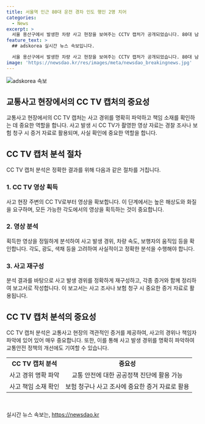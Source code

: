 ```yaml
---
title: 서울역 인근 80대 운전 경차 인도 행인 2명 치어
categories:
  - News
excerpt: >
  서울 용산구에서 발생한 차량 사고 현장을 보여주는 CCTV 캡처가 공개되었습니다. 80대 남성이 운전한 경차가 주유소 앞에서 행인 2명을 들이받은 후 벽을 들이받고 멈추는 사고가 발생했습니다. 행인 2명은 부상을 입었지만 생명에는 지장이 없는 것으로 알려졌으며, 운전자는 음주 상태가 아니었다고 밝혀졌습니다. 사건의 경위에 대한 자세한 내용이 궁금하다면 클릭해보세요!
feature_text: >
  ## adskorea 실시간 뉴스 속보입니다.

  서울 용산구에서 발생한 차량 사고 현장을 보여주는 CCTV 캡처가 공개되었습니다. 80대 남성이 운전한 경차가 주유소 앞에서 행인 2명을 들이받은 후 벽을 들이받고 멈추는 사고가 발생했습니다. 행인 2명은 부상을 입었지만 생명에는 지장이 없는 것으로 알려졌으며, 운전자는 음주 상태가 아니었다고 밝혀졌습니다. 사건의 경위에 대한 자세한 내용이 궁금하다면 클릭해보세요!
image: 'https://newsdao.kr/res/images/meta/newsdao_breakingnews.jpg'
---
```


<p><img src="https://newsdao.kr/res/images/meta/newsdao_breakingnews.jpg" alt="adskorea 속보" /></p>

<h2 data-ke-size="size26">교통사고 현장에서의 CC TV 캡처의 중요성</h2>

<p data-ke-size="size16">교통사고 현장에서의 CC TV 캡처는 사고 경위를 명확히 파악하고 책임 소재를 확인하는 데 중요한 역할을 합니다. 사고 발생 시 CC TV가 촬영한 영상 자료는 경찰 조사나 보험 청구 시 증거 자료로 활용되며, 사실 확인에 중요한 역할을 합니다.
</p>

<h2 data-ke-size="size26">CC TV 캡처 분석 절차</h2>

<p data-ke-size="size16">CC TV 캡처 분석은 정확한 결과를 위해 다음과 같은 절차를 거칩니다.
</p>

<h3>1. CC TV 영상 획득</h3>

<p data-ke-size="size16">사고 현장 주변의 CC TV로부터 영상을 확보합니다. 이 단계에서는 높은 해상도와 화질을 요구하며, 모든 가능한 각도에서의 영상을 획득하는 것이 중요합니다.
</p>

<h3>2. 영상 분석</h3>

<p data-ke-size="size16">획득한 영상을 정밀하게 분석하여 사고 발생 경위, 차량 속도, 보행자의 움직임 등을 확인합니다. 각도, 광도, 색채 등을 고려하여 사실적이고 정확한 분석을 수행해야 합니다.
</p>

<h3>3. 사고 재구성</h3>

<p data-ke-size="size16">분석 결과를 바탕으로 사고 발생 경위를 정확하게 재구성하고, 각종 증거와 함께 정리하여 보고서로 작성합니다. 이 보고서는 사고 조사나 보험 청구 시 중요한 증거 자료로 활용됩니다.
</p>

<h2 data-ke-size="size26">CC TV 캡처 분석의 중요성</h2>

<p data-ke-size="size16">CC TV 캡처 분석은 교통사고 현장의 객관적인 증거를 제공하여, 사고의 경위나 책임자 파악에 있어 있어 매우 중요합니다. 또한, 이를 통해 사고 발생 경위를 명확히 파악하여 교통안전 정책의 개선에도 기여할 수 있습니다.
</p>

<table>
    <tr>
        <td style="text-align: center; height: 17px;"><b>CC TV 캡처 분석</b></td>
        <td style="text-align: center; height: 17px;"><b>중요성</b></td>
    </tr>
    <tr>
        <td style="text-align: center; height: 17px;">사고 경위 명확 파악</td>
        <td style="text-align: center; height: 17px;">교통 안전에 대한 공공정책 진단에 활용 가능</td>
    </tr>
    <tr>
        <td style="text-align: center; height: 17px;">사고 책임 소재 확인</td>
        <td style="text-align: center; height: 17px;">보험 청구나 사고 조사에 중요한 증거 자료로 활용</td>
    </tr>
</table>

<p data-ke-size="size16">&nbsp;</p>
실시간 뉴스 속보는, <a href="https://newsdao.kr" rel="dofollow">https://newsdao.kr</a>


